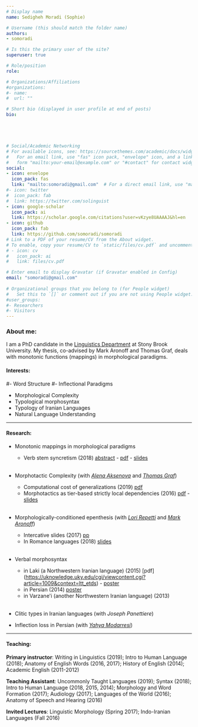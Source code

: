 ```yaml
---
# Display name
name: Sedigheh Moradi (Sophie)

# Username (this should match the folder name)
authors:
- somoradi

# Is this the primary user of the site?
superuser: true

# Role/position
role: 

# Organizations/Affiliations
#organizations:
#- name: 
#  url: ""

# Short bio (displayed in user profile at end of posts)
bio:





# Social/Academic Networking
# For available icons, see: https://sourcethemes.com/academic/docs/widgets/#icons
#   For an email link, use "fas" icon pack, "envelope" icon, and a link in the
#   form "mailto:your-email@example.com" or "#contact" for contact widget.
social:
- icon: envelope
  icon_pack: fas
  link: "mailto:somoradi@gmail.com"  # For a direct email link, use "mailto:test@example.org".
#- icon: twitter
#  icon_pack: fab
#  link: https://twitter.com/solinguist
- icon: google-scholar
  icon_pack: ai
  link: https://scholar.google.com/citations?user=vKzye8UAAAAJ&hl=en
- icon: github
  icon_pack: fab
  link: https://github.com/somoradi/somoradi
# Link to a PDF of your resume/CV from the About widget.
# To enable, copy your resume/CV to `static/files/cv.pdf` and uncomment the lines below.  
# - icon: cv
#   icon_pack: ai
#   link: files/cv.pdf

# Enter email to display Gravatar (if Gravatar enabled in Config)
email: "somoradi@gmail.com"
  
# Organizational groups that you belong to (for People widget)
#   Set this to `[]` or comment out if you are not using People widget.  
#user_groups:
#- Researchers
#- Visitors
---
```


### **About me:**
I am a PhD candidate in the [Linguistics Department](https://linguistics.stonybrook.edu/) at Stony Brook University. My thesis, co-advised by Mark Aronoff and Thomas Graf, deals with monotonic functions (mappings) in morphological paradigms.

#### **Interests:**
#- Word Structure
#- Inflectional Paradigms
- Morphological Complexity
- Typological morphosyntax
- Typology of Iranian Languages
- Natural Language Understanding


<hr />

#### **Research:**

* Monotonic mappings in morphological paradigms
	* Verb stem syncretism (2018) [abstract](https://github.com/somoradi/somoradi/blob/master/Moradi_NELS49.pdf) - [pdf](https://github.com/somoradi/somoradi/blob/master/nels49_Moradi.pdf) - [slides](https://github.com/somoradi/somoradi/blob/master/NELS49.pdf)
	<br/><br/>

* Morphotactic Complexity (with [_Alena Aksenova_](https://www.aaksenova.com/) and [_Thomas Graf_](https://thomasgraf.net/))
	* Computational cost of generalizations (2019) [pdf](https://github.com/somoradi/somoradi/blob/master/Micro-morph_Complexity.pdf)
	* Morphotactics as tier-based strictly local dependencies (2016) [pdf](https://github.com/somoradi/somoradi/blob/master/Subregular_Morphotactics.pdf) - [slides](https://github.com/somoradi/somoradi/blob/master/sigmorphon_pres.pdf)
	<br/><br/>

* Morphologically-conditioned epenthesis (with [_Lori Repetti_](https://linguistics.stonybrook.edu/people/_bios/_linguistics-faculty/lori-repetti.php) and [_Mark Aronoff_](https://linguistics.stonybrook.edu/people/_bios/_linguistics-faculty/mark-aronoff.php))
	* Intercative slides (2017) [pp](https://github.com/somoradi/somoradi/blob/master/2017LIUKY.pptx)
	* In Romance languages (2018) [slides](https://github.com/somoradi/somoradi/blob/master/LSRL48IP.pdf)
	<br/><br/>

* Verbal morphosyntax
	* in Laki (a Northwestern Iranian language) (2015) [pdf] (https://uknowledge.uky.edu/cgi/viewcontent.cgi?article=1009&context=ltt_etds) - [poster](https://github.com/somoradi/somoradi/blob/master/Moradi_poster_AIMM3.pdf)
	* in Persian (2014) [poster](https://github.com/somoradi/somoradi/blob/master/Poster-PersianVerbComplexity-MorphologyFest.pdf)
	* in Varzane'i (another Northwestern Iranian language) (2013)
	<br/><br/>

* Clitic types in Iranian languages (with _Joseph Panettiere_)

* Inflection loss in Persian (with [_Yahya Modarresi_](http://www.ihcs.ac.ir/linguistics/fa/page/328/%D8%AF%DA%A9%D8%AA%D8%B1-%DB%8C%D8%AD%DB%8C%DB%8C-%D9%85%D8%AF%D8%B1%D8%B3%DB%8C))

<hr />

#### **Teaching:**

__Primary instructor__: Writing in Linguistics (2019); Intro to Human Language (2018); Anatomy of English Words (2016, 2017); History of English (2014); Academic English (2011-2012)

__Teaching Assistant__: Uncommonly Taught Languages (2019); Syntax (2018); Intro to Human Language (2018, 2015, 2014); Morphology and Word Formation (2017); Audiology (2017); Languages of the World (2016); Anatomy of Speech and Hearing (2016)

__Invited Lectures__: Linguistic Morphology (Spring 2017); Indo-Iranian Languages (Fall 2016)

